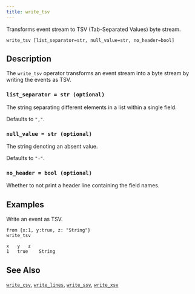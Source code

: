 ```yaml
---
title: write_tsv
---
```


Transforms event stream to TSV (Tab-Separated Values) byte stream.

```tql
write_tsv [list_separator=str, null_value=str, no_header=bool]
```

## Description

The `write_tsv` operator transforms an event stream into a byte stream by writing
the events as TSV.

### `list_separator = str (optional)`

The string separating different elements in a list within a single field.

Defaults to `","`.

### `null_value = str (optional)`

The string denoting an absent value.

Defaults to `"-"`.

### `no_header = bool (optional)`

Whether to not print a header line containing the field names.

## Examples

Write an event as TSV.

```tql
from {x:1, y:true, z: "String"}
write_tsv
```
```
x	y	z
1	true	String
```

## See Also

[`write_csv`](/reference/operators/write_csv),
[`write_lines`](/reference/operators/write_lines),
[`write_ssv`](/reference/operators/write_ssv),
[`write_xsv`](/reference/operators/write_xsv)
